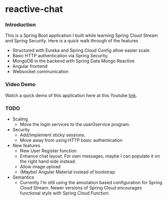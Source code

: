 # reactive-chat

### Introduction
This is a Spring Boot application I built while learning Spring Cloud Stream and 
Spring Security. Here is a quick walk through of the features

* Structured with Eureka and Spring Cloud Config allow easier scale.
* Basic HTTP authentication via Spring Security.
* MongoDB in the backend with Spring Data Mongo Reactive
* Angular frontend
* Websocket communication

### Video Demo
Watch a quick demo of this application here at this Youtube [link](https://youtu.be/fnrLu-vumns).

### TODO
* Scaling
    * Move the login services to the user0service program.
* Security
    * Add/implement sticky sessions.
    * Move away from using HTTP basic authentication
* New features
    * New User Register function
    * Enhance chat layout. For own messages, maybe I can populate it on the right
    hand side instead.
    * Allow image upload
    * (Maybe) Angular Material instead of bootstrap
* Semantics
    * Currently I'm still using the annotation based configuration for Spring Cloud
    Stream. Newer versions of Spring Cloud encourages functional style with Spring
    Cloud Function.
